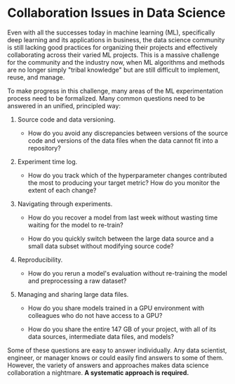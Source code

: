 # Collaboration Issues in Data Science

Even with all the successes today in machine learning (ML), specifically deep
learning and its applications in business, the data science community is still
lacking good practices for organizing their projects and effectively
collaborating across their varied ML projects. This is a massive challenge for
the community and the industry now, when ML algorithms and methods are no longer
simply "tribal knowledge" but are still difficult to implement, reuse, and
manage.

To make progress in this challenge, many areas of the ML experimentation process
need to be formalized. Many common questions need to be answered in an unified,
principled way:

1. Source code and data versioning.

   - How do you avoid any discrepancies between versions of the source code and
     versions of the data files when the data cannot fit into a repository?

2. Experiment time log.

   - How do you track which of the hyperparameter changes contributed the most
     to producing your target metric? How do you monitor the extent of each
     change?

3. Navigating through experiments.

   - How do you recover a model from last week without wasting time waiting for
     the model to re-train?

   - How do you quickly switch between the large data source and a small data
     subset without modifying source code?

4. Reproducibility.

   - How do you rerun a model's evaluation without re-training the model and
     preprocessing a raw dataset?

5. Managing and sharing large data files.

   - How do you share models trained in a GPU environment with colleagues who do
     not have access to a GPU?

   - How do you share the entire 147 GB of your project, with all of its data
     sources, intermediate data files, and models?

Some of these questions are easy to answer individually. Any data scientist,
engineer, or manager knows or could easily find answers to some of them.
However, the variety of answers and approaches makes data science collaboration
a nightmare. **A systematic approach is required.**

